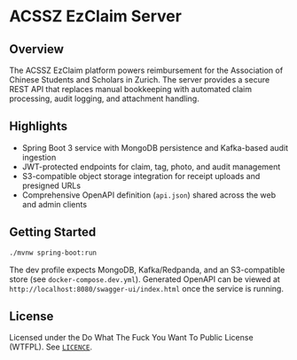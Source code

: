 # ACSSZ EzClaim Server

## Overview
The ACSSZ EzClaim platform powers reimbursement for the Association of Chinese Students and Scholars in Zurich. The server provides a secure REST API that replaces manual bookkeeping with automated claim processing, audit logging, and attachment handling.

## Highlights
- Spring Boot 3 service with MongoDB persistence and Kafka-based audit ingestion
- JWT-protected endpoints for claim, tag, photo, and audit management
- S3-compatible object storage integration for receipt uploads and presigned URLs
- Comprehensive OpenAPI definition (`api.json`) shared across the web and admin clients

## Getting Started
```bash
./mvnw spring-boot:run
```
The dev profile expects MongoDB, Kafka/Redpanda, and an S3-compatible store (see `docker-compose.dev.yml`). Generated OpenAPI can be viewed at `http://localhost:8080/swagger-ui/index.html` once the service is running.

## License
Licensed under the Do What The Fuck You Want To Public License (WTFPL). See [`LICENCE`](LICENCE).
